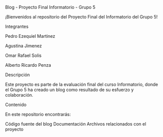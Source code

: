 Blog - Proyecto Final Informatorio - Grupo 5

¡Bienvenidos al repositorio del Proyecto Final del Informatorio del Grupo 5!

Integrantes

Pedro Ezequiel Martinez

Agustina Jimenez

Omar Rafael Solis

Alberto Ricardo Penza

Descripción

Este proyecto es parte de la evaluación final del curso Informatorio, donde el Grupo 5 ha creado un blog como resultado de su esfuerzo y colaboración.

Contenido

En este repositorio encontrarás:

Código fuente del blog
Documentación
Archivos relacionados con el proyecto
